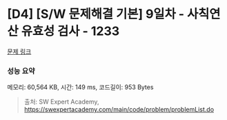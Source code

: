# [D4] [S/W 문제해결 기본] 9일차 - 사칙연산 유효성 검사 - 1233 

[문제 링크](https://swexpertacademy.com/main/code/problem/problemDetail.do?contestProbId=AV141176AIwCFAYD) 

### 성능 요약

메모리: 60,564 KB, 시간: 149 ms, 코드길이: 953 Bytes



> 출처: SW Expert Academy, https://swexpertacademy.com/main/code/problem/problemList.do